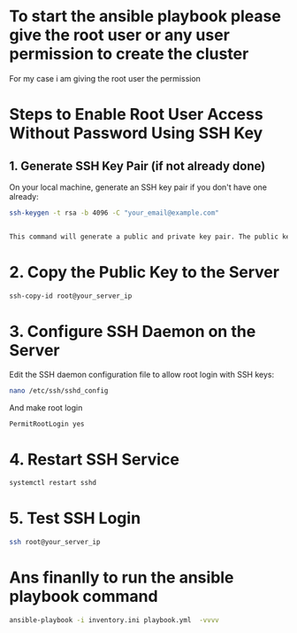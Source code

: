# To start the ansible playbook please give the root user or any user permission to create the cluster

For my case i am giving the root user the permission

# Steps to Enable Root User Access Without Password Using SSH Key

## 1. Generate SSH Key Pair (if not already done)

On your local machine, generate an SSH key pair if you don't have one already:

```bash
ssh-keygen -t rsa -b 4096 -C "your_email@example.com"


This command will generate a public and private key pair. The public key will be named id_rsa.pub and the private key id_rsa by default. 
```

# 2. Copy the Public Key to the Server
```bash
ssh-copy-id root@your_server_ip
```

# 3. Configure SSH Daemon on the Server
Edit the SSH daemon configuration file to allow root login with SSH keys:
```bash
nano /etc/ssh/sshd_config
```
And make root login 
```
PermitRootLogin yes
```
# 4. Restart SSH Service
```bash
systemctl restart sshd
```

# 5. Test SSH Login
```bash
ssh root@your_server_ip
```

# Ans finanlly to run the ansible playbook command
```bash
ansible-playbook -i inventory.ini playbook.yml  -vvvv
```